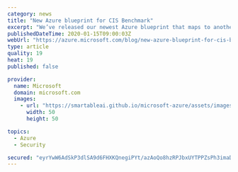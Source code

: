 ```yaml
---
category: news
title: "New Azure blueprint for CIS Benchmark"
excerpt: "We’ve released our newest Azure blueprint that maps to another key industry-standard, the Center for Internet Security (CIS) Microsoft Azure Foundations Benchmark. This follows the recent announcement of our Azure blueprint for FedRAMP moderate and adds to the growing list of Azure blueprints for regulatory"
publishedDateTime: 2020-01-15T09:00:03Z
webUrl: "https://azure.microsoft.com/blog/new-azure-blueprint-for-cis-benchmark/"
type: article
quality: 19
heat: 19
published: false

provider:
  name: Microsoft
  domain: microsoft.com
  images:
    - url: "https://smartableai.github.io/microsoft-azure/assets/images/organizations/microsoft.com-50x50.jpg"
      width: 50
      height: 50

topics:
  - Azure
  - Security

secured: "eyrYwW6AdSkP3dlSA9d6FHXKQnegiPYt/azAoQo8hzRPJbxUYTPPZsPh3imaDk/POCdl5L+CHx7wEQbADNWntnls0SBY79MyJsnhhIq6K+klGz3wv8OusBpoNAyM7uftEaEHr0xH/Lw0P7hJW7Za7Hg61+QNVcFdgYQUJrXW8f71ES3G6Xf7XVYRLJmYHIkfBUl1c933a+5N3iqNzGpbWjoTR41CZvtdFhDlwYZRsFtTW5Hs3LgW5hNfqkF5G/p7ldcUTv2O1RopvL9Kwe3sy+bJ4+pSCbMGpHG3T+JYKBxJCBSEFJnQMS/LoyweslGgfNFai/lfcdj2w+UDPmDkEg==;m2QY6hfAYdmcwr6DoYhX8Q=="
---
```


